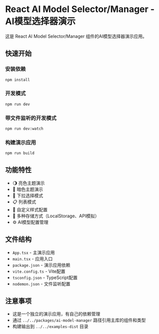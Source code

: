 # React AI Model Selector/Manager - AI模型选择器演示

这是 React AI Model Selector/Manager 组件的AI模型选择器演示应用。

## 快速开始

### 安装依赖
```bash
npm install
```

### 开发模式
```bash
npm run dev
```

### 带文件监听的开发模式
```bash
npm run dev:watch
```

### 构建演示应用
```bash
npm run build
```

## 功能特性

- 🌖 亮色主题演示
- 🌙 暗色主题演示
- 📱 下拉选择模式
- 📋 列表模式
- 🎨 自定义样式配置
- 💾 多种存储方式（LocalStorage、API模拟）
- ⚙️ AI模型配置管理

## 文件结构

- `App.tsx` - 主演示应用
- `main.tsx` - 应用入口
- `package.json` - 演示应用依赖
- `vite.config.ts` - Vite配置
- `tsconfig.json` - TypeScript配置
- `nodemon.json` - 文件监听配置

## 注意事项

- 这是一个独立的演示应用，有自己的依赖管理
- 通过 `../../packages/ai-model-manager` 路径引用主库的组件和类型
- 构建输出到 `../../examples-dist` 目录
